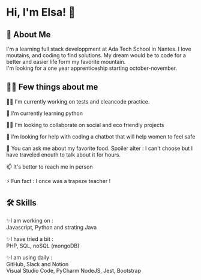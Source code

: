 # Hi, I'm Elsa! 👋


## 🚀 About Me
I'm a learning full stack developpment at Ada Tech School in Nantes. I love moutains, and coding to find solutions. My dream would be to code for a better and easier life form my favorite mountain.  
I'm looking for a one year apprenticeship starting october-november.

## :raising_hand_woman: Few things about me
👩‍💻 I'm currently working on tests and cleancode practice.

🧠 I'm currently learning python

👯‍♀️ I'm looking to collaborate on social and eco friendly projects

🤔 I'm looking for help with coding a chatbot that will help women to feel safe

💬 You can ask me about my favorite food. Spoiler alter : I can't choose but I have traveled enouth to talk about it for hours.

📫 It's better to reach me in person

⚡️ Fun fact : I once was a trapeze teacher !


## 🛠 Skills

✨I am working on :  
Javascript, Python and strating Java

✨I have tried a bit :  
PHP, SQL, noSQL (mongoDB)

✨I am using daily :  
GitHub, Slack and Notion  
Visual Studio Code, PyCharm
NodeJS, Jest, Bootstrap
